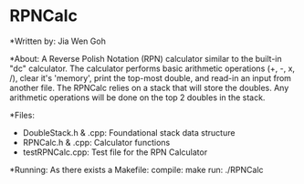 # RPNCalc
*Written by: Jia Wen Goh
  
*About:  A Reverse Polish Notation (RPN) calculator similar to the built-in "dc" calculator. The calculator performs basic arithmetic operations (+, -, x, /), clear it's 'memory', print the top-most double, and read-in an input from another file.
The RPNCalc relies on a stack that will store the doubles. Any arithmetic operations will be done on the top 2 doubles in the stack.
     
*Files:
- DoubleStack.h & .cpp: Foundational stack data structure  
- RPNCalc.h & .cpp:	Calculator functions
- testRPNCalc.cpp:	Test file for the RPN Calculator

*Running:
As there exists a Makefile:
	compile: make
	run:     ./RPNCalc
